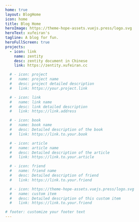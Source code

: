 ```yaml
---
home: true
layout: BlogHome
icon: home
title: Blog Home
heroImage: https://theme-hope-assets.vuejs.press/logo.svg
heroText: xufeiran's
tagline: A blog for fun.
heroFullScreen: true
projects:
  - icon: link
    name: zentity
    desc: zentity document in Chinese
    link: https://zentity.xufeiran.cc

  # - icon: project
  #   name: project name
  #   desc: project detailed description
  #   link: https://your.project.link

  # - icon: link
  #   name: link name
  #   desc: link detailed description
  #   link: https://link.address

  # - icon: book
  #   name: book name
  #   desc: Detailed description of the book
  #   link: https://link.to.your.book

  # - icon: article
  #   name: article name
  #   desc: Detailed description of the article
  #   link: https://link.to.your.article

  # - icon: friend
  #   name: friend name
  #   desc: Detailed description of friend
  #   link: https://link.to.your.friend

  # - icon: https://theme-hope-assets.vuejs.press/logo.svg
  #   name: custom item
  #   desc: Detailed description of this custom item
  #   link: https://link.to.your.friend

# footer: customize your footer text
---
```


<!-- This is a blog home page demo.

To use this layout, you should set both `layout: BlogHome` and `home: true` in the page front matter.

For related configuration docs, please see [blog homepage](https://theme-hope.vuejs.press/guide/blog/home.html). -->
